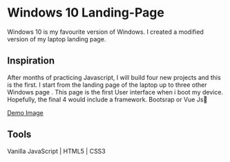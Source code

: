 # Windows 10 Landing-Page

Windows 10 is my favourite version of Windows. I created a modified version of my laptop landing page.

## Inspiration

After months of practicing Javascript, I will build four new projects and this is the first.
I start from the landing page of the laptop up to three other Windows page . This page is the first User interface when i boot my device. 
Hopefully, the final 4 would include a framework. Bootsrap or Vue Js👀

[Demo Image](/images/Windows%2010%20Start%20page.png)


## Tools

Vanilla JavaScript | HTML5 | CSS3

